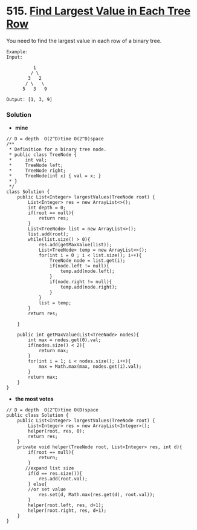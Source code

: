 # 515. [Find Largest Value in Each Tree Row](https://leetcode.com/problems/find-largest-value-in-each-tree-row/description/)

You need to find the largest value in each row of a binary tree.

    Example:
    Input: 

              1
             / \
            3   2
           / \   \  
          5   3   9 

    Output: [1, 3, 9]
    
### Solution
* **mine**
```
// D = depth  O(2^D)time O(2^D)space
/**
 * Definition for a binary tree node.
 * public class TreeNode {
 *     int val;
 *     TreeNode left;
 *     TreeNode right;
 *     TreeNode(int x) { val = x; }
 * }
 */
class Solution {
    public List<Integer> largestValues(TreeNode root) {
        List<Integer> res = new ArrayList<>();
        int depth = 0;
        if(root == null){
            return res;
        }
        List<TreeNode> list = new ArrayList<>();
        list.add(root);
        while(list.size() > 0){
            res.add(getMaxValue(list));
            List<TreeNode> temp = new ArrayList<>();
            for(int i = 0 ; i < list.size(); i++){
                TreeNode node = list.get(i);
                if(node.left != null){
                    temp.add(node.left);    
                }
                if(node.right != null){
                    temp.add(node.right);    
                }
            }
            list = temp;
        }
        return res;
        
    }
    
    public int getMaxValue(List<TreeNode> nodes){
        int max = nodes.get(0).val;
        if(nodes.size() < 2){
            return max;
        }
        for(int i = 1; i < nodes.size(); i++){
            max = Math.max(max, nodes.get(i).val);
        }
        return max;
    }
}
```

* **the most votes**
```
// D = depth  O(2^D)time O(D)space
public class Solution {
    public List<Integer> largestValues(TreeNode root) {
        List<Integer> res = new ArrayList<Integer>();
        helper(root, res, 0);
        return res;
    }
    private void helper(TreeNode root, List<Integer> res, int d){
        if(root == null){
            return;
        }
       //expand list size
        if(d == res.size()){
            res.add(root.val);
        } else{
        //or set value
            res.set(d, Math.max(res.get(d), root.val));
        }
        helper(root.left, res, d+1);
        helper(root.right, res, d+1);
    }
}
```


